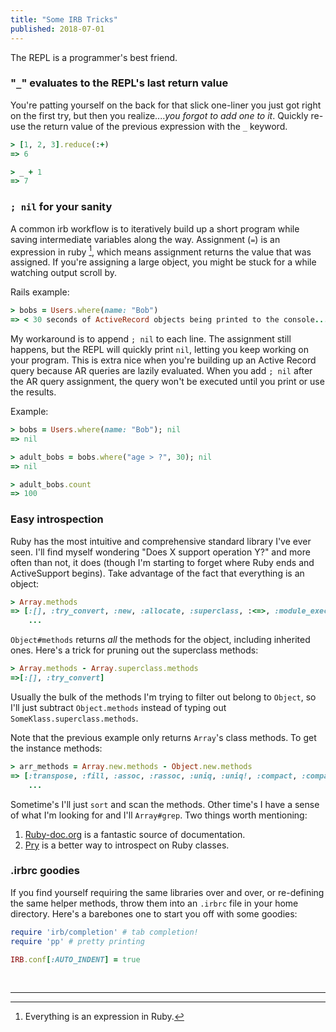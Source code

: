```yaml
---
title: "Some IRB Tricks"
published: 2018-07-01
---
```


The REPL is a programmer's best friend.

<!--more-->

### "`_`" evaluates to the REPL's last return value
You're patting yourself on the back for that slick one-liner you just got right on the first try, but then you realize...._you forgot to add one to it_. Quickly re-use the return value of the previous expression with the `_` keyword.

```ruby
> [1, 2, 3].reduce(:+)
=> 6

> _ + 1
=> 7
```

### `; nil` for your sanity
A common irb workflow is to iteratively build up a short program while saving intermediate variables along the way. Assignment (`=`) is an expression in ruby [^1], which means assignment returns the value that was assigned. If you're assigning a large object, you might be stuck for a while watching output scroll by. 

Rails example:
```ruby
> bobs = Users.where(name: "Bob")
=> < 30 seconds of ActiveRecord objects being printed to the console... >
```

My workaround is to append `; nil` to each line. The assignment still happens, but the REPL will quickly print `nil`, letting you keep working on your program. This is extra nice when you're building up an Active Record query because AR queries are lazily evaluated. When you add `; nil` after the AR query assignment, the query won't be executed until you print or use the results.

Example:
```ruby
> bobs = Users.where(name: "Bob"); nil
=> nil

> adult_bobs = bobs.where("age > ?", 30); nil
=> nil

> adult_bobs.count
=> 100
```

### Easy introspection
Ruby has the most intuitive and comprehensive standard library I've ever seen. I'll find myself wondering "Does X support operation Y?" and more often than not, it does (though I'm starting to forget where Ruby ends and ActiveSupport begins). Take advantage of the fact that everything is an object:

```ruby
> Array.methods
=> [:[], :try_convert, :new, :allocate, :superclass, :<=>, :module_exec, :class_exec, :<=, :>=, :==, :===, :include?, :included_modules, :ancestors, :name, :public_instance_methods, :instance_methods, :private_instance_methods, :protected_instance_methods, :const_get, :constants, :const_defined? 
    ...
```

`Object#methods` returns _all_ the methods for the object, including inherited ones. Here's a trick for pruning out the superclass methods:

```ruby
> Array.methods - Array.superclass.methods
=>[:[], :try_convert]
```

Usually the bulk of the methods I'm trying to filter out belong to `Object`, so I'll just subtract `Object.methods` instead of typing out `SomeKlass.superclass.methods`.

Note that the previous example only returns `Array`'s class methods. To get the instance methods:

```ruby
> arr_methods = Array.new.methods - Object.new.methods
=> [:transpose, :fill, :assoc, :rassoc, :uniq, :uniq!, :compact, :compact!, :to_h, :flatten, :flatten!, :shuffle!, :include?, :permutation, :combination, :sample, :repeated_combination, :shuffle, :product, :bsearch, :bsearch_index, :repeated_permutation, :shelljoin, :map!, :&, :*,
    ...
```

Sometime's I'll just `sort` and scan the methods. Other time's I have a sense of what I'm looking for and I'll `Array#grep`. Two things worth mentioning:
1. [Ruby-doc.org](https://ruby-doc.org/core-2.5.1/Array.html) is a fantastic source of documentation.
2. [Pry](http://pryrepl.org/) is a better way to introspect on Ruby classes.

### .irbrc goodies
If you find yourself requiring the same libraries over and over, or re-defining the same helper methods, throw them into an `.irbrc` file in your home directory. Here's a barebones one to start you off with some goodies:

```ruby
require 'irb/completion' # tab completion!
require 'pp' # pretty printing

IRB.conf[:AUTO_INDENT] = true
```

<br>

---

[^1]: Everything is an expression in Ruby.
